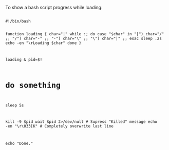 <p>To show a bash script progress while loading:</p>

<code name="sh">
#!/bin/bash

function loading {
    char="|"
    while :; do
        case "$char" in
            "|")
                char="/"
                ;;
            "/")
                char="-"
                ;;
            "-")
                char="\\"
                ;;
            "\\")
                char="|"
                ;;
        esac
        sleep .2s
        echo -en "\rLoading $char"
    done
}

loading &
pid=$!

# do something
sleep 5s

kill -9 $pid
wait $pid 2>/dev/null # Supress "Killed" message
echo -en "\r\033[K" # Completely overwrite last line

echo "Done."
</code>